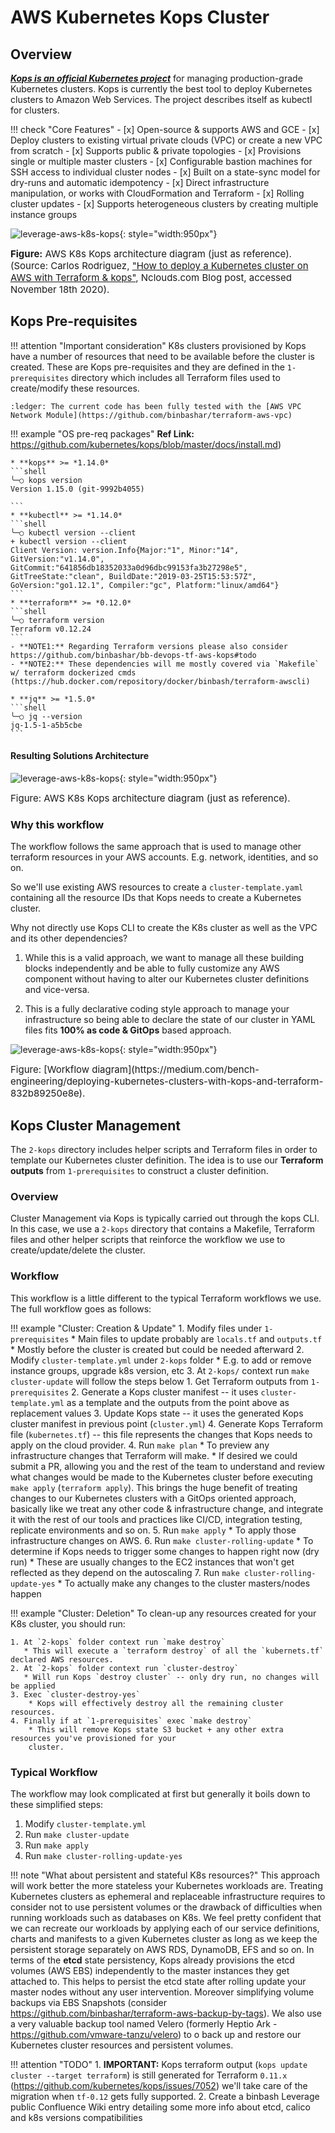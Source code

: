 # AWS Kubernetes Kops Cluster

## Overview
**_[Kops is an official Kubernetes project](https://github.com/kubernetes/kops)_** for managing production-grade 
Kubernetes clusters. Kops is currently the best tool to deploy Kubernetes clusters to Amazon Web Services. 
The project describes itself as kubectl for clusters.

!!! check "Core Features"
    - [x] Open-source & supports AWS and GCE
    - [x] Deploy clusters to existing virtual private clouds (VPC) or create a new VPC from scratch
    - [x] Supports public & private topologies
    - [x] Provisions single or multiple master clusters
    - [x] Configurable bastion machines for SSH access to individual cluster nodes
    - [x] Built on a state-sync model for dry-runs and automatic idempotency
    - [x] Direct infrastructure manipulation, or works with CloudFormation and Terraform
    - [x] Rolling cluster updates
    - [x] Supports heterogeneous clusters by creating multiple instance groups
    
![leverage-aws-k8s-kops](/assets/images/diagrams/aws-k8s-kops.png "Leverage"){: style="width:950px"}

<figcaption style="font-size:15px">
<b>Figure:</b> AWS K8s Kops architecture diagram (just as reference).
(Source: Carlos Rodriguez, 
<a href="https://www.nclouds.com/blog/kubernetes-aws-terraform-kops/">
"How to deploy a Kubernetes cluster on AWS with Terraform & kops"</a>,
Nclouds.com Blog post, accessed November 18th 2020).
</figcaption>

## Kops Pre-requisites

!!! attention "Important consideration"
    K8s clusters provisioned by Kops have a number of resources that need to be available before the
    cluster is created. These are Kops pre-requisites and they are defined in the `1-prerequisites`
    directory which includes all Terraform files used to create/modify these resources.

    :ledger: The current code has been fully tested with the [AWS VPC Network Module](https://github.com/binbashar/terraform-aws-vpc)

!!! example "OS pre-req packages"
    **Ref Link:** https://github.com/kubernetes/kops/blob/master/docs/install.md)
    
    * **kops** >= *1.14.0*
    ```shell
    ╰─○ kops version                                                                                      
    Version 1.15.0 (git-9992b4055)
    
    ```
    * **kubectl** >= *1.14.0*
    ```shell
    ╰─○ kubectl version --client
    + kubectl version --client
    Client Version: version.Info{Major:"1", Minor:"14", GitVersion:"v1.14.0", GitCommit:"641856db18352033a0d96dbc99153fa3b27298e5", GitTreeState:"clean", BuildDate:"2019-03-25T15:53:57Z", GoVersion:"go1.12.1", Compiler:"gc", Platform:"linux/amd64"}
    ```
    * **terraform** >= *0.12.0*
    ```shell
    ╰─○ terraform version
    Terraform v0.12.24
    ```
    - **NOTE1:** Regarding Terraform versions please also consider https://github.com/binbashar/bb-devops-tf-aws-kops#todo
    - **NOTE2:** These dependencies will me mostly covered via `Makefile` w/ terraform dockerized cmds (https://hub.docker.com/repository/docker/binbash/terraform-awscli)
    
    * **jq** >= *1.5.0*
    ```shell
    ╰─○ jq --version
    jq-1.5-1-a5b5cbe
    ```

#### Resulting Solutions Architecture
![leverage-aws-k8s-kops](/assets/images/diagrams/aws-k8s-kops.png "Leverage"){: style="width:950px"}
<figcaption style="font-size:15px">Figure: AWS K8s Kops architecture diagram (just as reference).</figcaption>


### Why this workflow
The workflow follows the same approach that is used to manage other terraform resources in your AWS accounts.
E.g. network, identities, and so on.

So we'll use existing AWS resources to create a `cluster-template.yaml` containing all the resource
IDs that Kops needs to create a Kubernetes cluster.

Why not directly use Kops CLI to create the K8s cluster as well as the VPC and its other dependencies?

1. While this is a valid approach, we want to manage all these building blocks independently and be able to
fully customize any AWS component without having to alter our Kubernetes cluster definitions and vice-versa.

2. This is a fully declarative coding style approach to manage your infrastructure so being able to declare
the state of our cluster in YAML files fits **100% as code & GitOps** based approach.

![leverage-aws-k8s-kops](/assets/images/diagrams/aws-k8s-kops-tf.png "Leverage"){: style="width:950px"}
<figcaption style="font-size:15px">Figure: [Workflow diagram](https://medium.com/bench-engineering/deploying-kubernetes-clusters-with-kops-and-terraform-832b89250e8e).</figcaption>

## Kops Cluster Management
The `2-kops` directory includes helper scripts and Terraform files in order to template our Kubernetes
cluster definition. The idea is to use our **Terraform outputs** from `1-prerequisites` to construct a cluster definition.

### Overview
Cluster Management via Kops is typically carried out through the kops CLI. In this case, we use a `2-kops` directory that contains a Makefile, Terraform files and other helper scripts that reinforce the workflow we use to create/update/delete the cluster.

### Workflow
This workflow is a little different to the typical Terraform workflows we use. The full workflow goes as follows:

!!! example "Cluster: Creation & Update"
    1. Modify files under `1-prerequisites`
       * Main files to update probably are `locals.tf` and `outputs.tf`
       * Mostly before the cluster is created but could be needed afterward
    2. Modify `cluster-template.yml` under `2-kops` folder
       * E.g. to add or remove instance groups, upgrade k8s version, etc
    3. At `2-kops/` context run `make cluster-update` will follow the steps below
       1. Get Terraform outputs from `1-prerequisites`
       2. Generate a Kops cluster manifest -- it uses `cluster-template.yml` as a template and the outputs from the point above as replacement values
       3. Update Kops state -- it uses the generated Kops cluster manifest in previous point (`cluster.yml`)
       4. Generate Kops Terraform file (`kubernetes.tf`) -- this file represents the changes that Kops needs to apply on the cloud provider.
    4. Run `make plan`
       * To preview any infrastructure changes that Terraform will make.
       * If desired we could submit a PR, allowing you and the rest of the team to understand and review what changes would
       be made to the Kubernetes cluster before executing `make apply` (`terraform apply`). This brings the huge benefit
       of treating changes to our Kubernetes clusters with a GitOps oriented approach, basically like we treat any other
       code & infrastructure change, and integrate it with the rest of our tools and practices like CI/CD, integration
       testing, replicate environments and so on.
    5. Run `make apply`
       * To apply those infrastructure changes on AWS.
    6. Run `make cluster-rolling-update`
       * To determine if Kops needs to trigger some changes to happen right now (dry run)
       * These are usually changes to the EC2 instances that won't get reflected as they depend on the autoscaling
    7. Run `make cluster-rolling-update-yes`
       * To actually make any changes to the cluster masters/nodes happen
 
!!! example "Cluster: Deletion"
    To clean-up any resources created for your K8s cluster, you should run:
    
    1. At `2-kops` folder context run `make destroy`
       * This will execute a `terraform destroy` of all the `kubernets.tf` declared AWS resources.
    2. At `2-kops` folder context run `cluster-destroy`
       * Will run Kops `destroy cluster` -- only dry run, no changes will be applied
    3. Exec `cluster-destroy-yes`
        * Kops will effectively destroy all the remaining cluster resources.
    4. Finally if at `1-prerequisites` exec `make destroy`
        * This will remove Kops state S3 bucket + any other extra resources you've provisioned for your
        cluster.

### Typical Workflow
The workflow may look complicated at first but generally it boils down to these simplified steps:
1. Modify `cluster-template.yml`
2. Run `make cluster-update`
3. Run `make apply`
4. Run `make cluster-rolling-update-yes`

!!! note "What about persistent and stateful K8s resources?"
    This approach will work better the more stateless your Kubernetes workloads are.
    Treating Kubernetes clusters as ephemeral and replaceable infrastructure requires to consider
    not to use persistent volumes or the drawback of difficulties when running workloads such as
    databases on K8s. We feel pretty confident that we can recreate our workloads by applying each
    of our service definitions, charts and manifests to a given Kubernetes cluster as long as we keep
    the persistent storage separately on AWS RDS, DynamoDB, EFS and so on. In terms of the **etcd**
    state persistency, Kops already provisions the etcd volumes (AWS EBS) independently to the master
    instances they get attached to. This helps to persist the etcd state after rolling update your master
    nodes without any user intervention. Moreover simplifying volume backups via EBS Snapshots
    (consider https://github.com/binbashar/terraform-aws-backup-by-tags). We also use a very valuable
    backup tool named Velero (formerly Heptio Ark - https://github.com/vmware-tanzu/velero) to o back
    up and restore our Kubernetes cluster resources and persistent volumes.


!!! attention "TODO"
    1. **IMPORTANT:** Kops terraform output (`kops update cluster --target terraform`) is still generated for Terraform `0.11.x`
          (https://github.com/kubernetes/kops/issues/7052) we'll take care of the migration when `tf-0.12` gets fully supported.
    2. Create a binbash Leverage public Confluence Wiki entry detailing some more info about etcd, calico and k8s versions
    compatibilities


